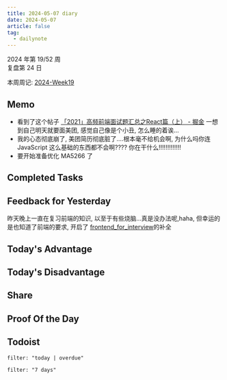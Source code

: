 ```yaml
---
title: 2024-05-07 diary
date: 2024-05-07
article: false
tag:
  - dailynote
---
```

  
2024 年第 19/52 周  
复盘第 24 日

本周周记: [2024-Week19](2024-Week19)

## Memo
- 看到了这个帖子 [「2021」高频前端面试题汇总之React篇（上） - 掘金](https://juejin.cn/post/6941546135827775525) 一想到自己明天就要面美团, 感觉自己像是个小丑, 怎么睡的着诶...
- 我的心态彻底崩了, 美团简历彻底脏了....根本毫不给机会啊, 为什么吗你连 JavaScript 这么基础的东西都不会啊???? 你在干什么!!!!!!!!!!!!!
- 要开始准备优化 MA5266 了

## Completed Tasks

## Feedback for Yesterday
昨天晚上一直在复习前端的知识, 以至于有些烧脑...真是没办法呢,haha, 但幸运的是也知道了前端的要求, 开启了 [frontend_for_interview](../../04%20Coding%20&%20Tech/07%20Frontend/frontend_for_interview/frontend_for_interview)的补全

## Today's Advantage

## Today's Disadvantage

## Share

## Proof Of the Day

## Todoist
```todoist
filter: "today | overdue"
```
```todoist
filter: "7 days"
```